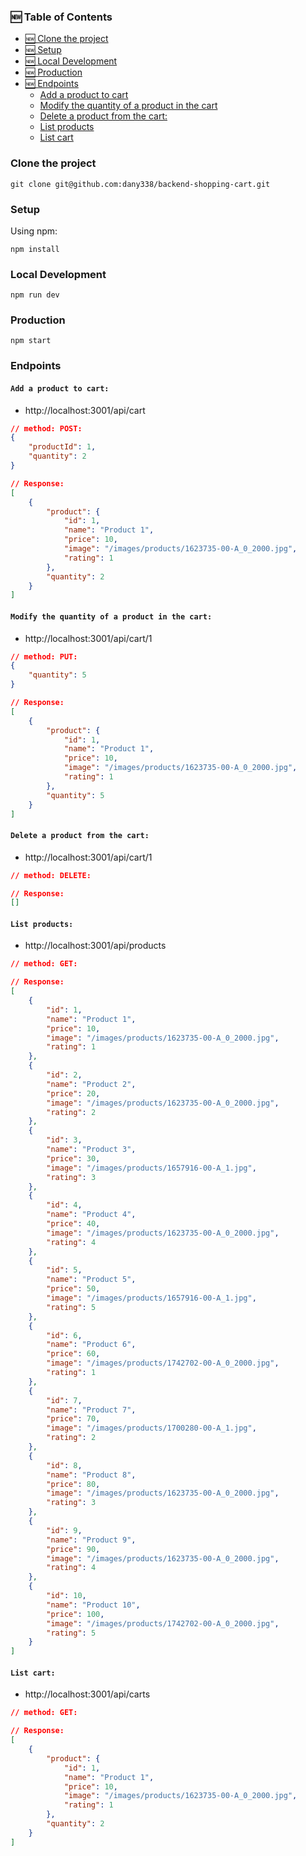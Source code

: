 ### 🆕 Table of Contents

- [🆕 Clone the project](#clone-the-project)
- [🆕 Setup](#setup)
- [🆕 Local Development](#local-development)
- [🆕 Production](#production)
- [🆕 Endpoints](#endpoints)
  - [Add a product to cart](#add-a-product-to-cart)
  - [Modify the quantity of a product in the cart](#modify-the-quantity-of-a-product-in-the-cart)
  - [Delete a product from the cart:](#delete-a-product-from-the-cart:)
  - [List products](#list-products)
  - [List cart](#list-cart)

### Clone the project

```shell
git clone git@github.com:dany338/backend-shopping-cart.git
```

### Setup

Using npm:

```shell
npm install
```

### Local Development

```shell
npm run dev
```

### Production
```shell
npm start
```

### Endpoints

#### `Add a product to cart:`
- http://localhost:3001/api/cart
```json
// method: POST:
{
    "productId": 1,
    "quantity": 2
}

// Response:
[
    {
        "product": {
            "id": 1,
            "name": "Product 1",
            "price": 10,
            "image": "/images/products/1623735-00-A_0_2000.jpg",
            "rating": 1
        },
        "quantity": 2
    }
]
```

#### `Modify the quantity of a product in the cart:`
- http://localhost:3001/api/cart/1
```json
// method: PUT:
{
    "quantity": 5
}

// Response:
[
    {
        "product": {
            "id": 1,
            "name": "Product 1",
            "price": 10,
            "image": "/images/products/1623735-00-A_0_2000.jpg",
            "rating": 1
        },
        "quantity": 5
    }
]
```

#### `Delete a product from the cart:`
- http://localhost:3001/api/cart/1
```json
// method: DELETE:

// Response:
[]
```

#### `List products:`
- http://localhost:3001/api/products
```json
// method: GET:

// Response:
[
    {
        "id": 1,
        "name": "Product 1",
        "price": 10,
        "image": "/images/products/1623735-00-A_0_2000.jpg",
        "rating": 1
    },
    {
        "id": 2,
        "name": "Product 2",
        "price": 20,
        "image": "/images/products/1623735-00-A_0_2000.jpg",
        "rating": 2
    },
    {
        "id": 3,
        "name": "Product 3",
        "price": 30,
        "image": "/images/products/1657916-00-A_1.jpg",
        "rating": 3
    },
    {
        "id": 4,
        "name": "Product 4",
        "price": 40,
        "image": "/images/products/1623735-00-A_0_2000.jpg",
        "rating": 4
    },
    {
        "id": 5,
        "name": "Product 5",
        "price": 50,
        "image": "/images/products/1657916-00-A_1.jpg",
        "rating": 5
    },
    {
        "id": 6,
        "name": "Product 6",
        "price": 60,
        "image": "/images/products/1742702-00-A_0_2000.jpg",
        "rating": 1
    },
    {
        "id": 7,
        "name": "Product 7",
        "price": 70,
        "image": "/images/products/1700280-00-A_1.jpg",
        "rating": 2
    },
    {
        "id": 8,
        "name": "Product 8",
        "price": 80,
        "image": "/images/products/1623735-00-A_0_2000.jpg",
        "rating": 3
    },
    {
        "id": 9,
        "name": "Product 9",
        "price": 90,
        "image": "/images/products/1623735-00-A_0_2000.jpg",
        "rating": 4
    },
    {
        "id": 10,
        "name": "Product 10",
        "price": 100,
        "image": "/images/products/1742702-00-A_0_2000.jpg",
        "rating": 5
    }
]
```

#### `List cart:`
- http://localhost:3001/api/carts
```json
// method: GET:

// Response:
[
    {
        "product": {
            "id": 1,
            "name": "Product 1",
            "price": 10,
            "image": "/images/products/1623735-00-A_0_2000.jpg",
            "rating": 1
        },
        "quantity": 2
    }
]
```